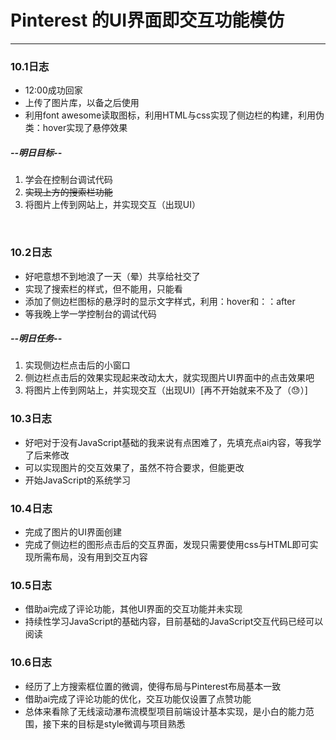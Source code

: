 # Pinterest 的UI界面即交互功能模仿
<hr>

### 10.1日志
<ul>
    <li>12:00成功回家</li>
    <li>上传了图片库，以备之后使用</li>
    <li>利用font awesome读取图标，利用HTML与css实现了侧边栏的构建，利用伪类：hover实现了悬停效果</li>
</ul>

##### --明日目标--
<ol>
    <li>学会在控制台调试代码</li>
    <li><s>实现上方的搜索栏功能</s></li>
    <li>将图片上传到网站上，并实现交互（出现UI）</li>
</ol>
<br>

### 10.2日志
<ul>
    <li>好吧意想不到地浪了一天（晕）共享给社交了</li>
    <li>实现了搜索栏的样式，但不能用，只能看</li>
    <li>添加了侧边栏图标的悬浮时的显示文字样式，利用：hover和：：after</li>
    <li>等我晚上学一学控制台的调试代码</li>
</ul>

##### --明日任务--
<ol>
    <li>实现侧边栏点击后的小窗口</li>
    <li>侧边栏点击后的效果实现起来改动太大，就实现图片UI界面中的点击效果吧</li>
    <li>将图片上传到网站上，并实现交互（出现UI）[再不开始就来不及了（😓）]</li>
</ol>

### 10.3日志
<ul>
    <li>好吧对于没有JavaScript基础的我来说有点困难了，先填充点ai内容，等我学了后来修改</li>
    <li>可以实现图片的交互效果了，虽然不符合要求，但能更改</li>
    <li>开始JavaScript的系统学习</li>
</ul>

### 10.4日志
<ul>
    <li>完成了图片的UI界面创建</li>
    <li>完成了侧边栏的图形点击后的交互界面，发现只需要使用css与HTML即可实现所需布局，没有用到交互内容</li>
</ul>

### 10.5日志
<ul>
    <li>借助ai完成了评论功能，其他UI界面的交互功能并未实现</li>
    <li>持续性学习JavaScript的基础内容，目前基础的JavaScript交互代码已经可以阅读</li>
</ul>

### 10.6日志
<ul>
    <li>经历了上方搜索框位置的微调，使得布局与Pinterest布局基本一致</li>
    <li>借助ai完成了评论功能的优化，交互功能仅设置了点赞功能</li>
    <li>总体来看除了无线滚动瀑布流模型项目前端设计基本实现，是小白的能力范围，接下来的目标是style微调与项目熟悉</li>
</ul>